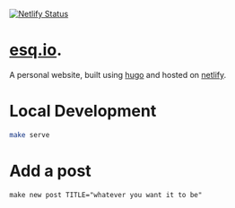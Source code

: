 [![Netlify Status](https://api.netlify.com/api/v1/badges/1af1324c-f2fb-45b2-8fac-58c30ebea390/deploy-status)](https://app.netlify.com/sites/stoic-johnson-fccac0/deploys)

# [esq.io](esq.io).

A personal website, built using [hugo](https://gohugo.io/) and hosted on [netlify](https://netlify.com).

# Local Development

```bash
make serve
```

# Add a post

```
make new post TITLE="whatever you want it to be"
```